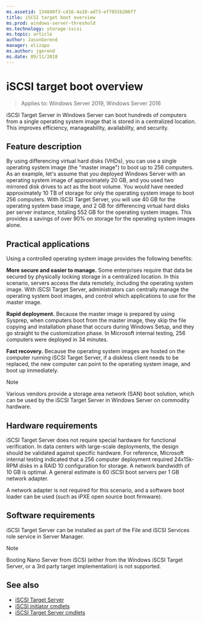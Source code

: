 ```yaml
---
ms.assetid: 134840f3-c416-4a10-ad73-ef7855b206f7
title: iSCSI target boot overview
ms.prod: windows-server-threshold
ms.technology: storage-iscsi
ms.topic: article
author: JasonGerend
manager: elizapo
ms.author: jgerend
ms.date: 09/11/2018
---
```

# iSCSI target boot overview

> Applies to: Windows Server 2019, Windows Server 2016

iSCSI Target Server in Windows Server can boot hundreds of computers from a single operating system image that is stored in a centralized location. This improves efficiency, manageability, availability, and security.  
  
## <a name="BKMK_OVER"></a>Feature description  
By using differencing virtual hard disks \(VHDs\), you can use a single operating system image \(the "master image"\) to boot up to 256 computers. As an example, let's assume that you deployed  Windows Server with an operating system image of approximately 20 GB, and you used two mirrored disk drives to act as the boot volume. You would have needed approximately 10 TB of storage for only the operating system image to boot 256 computers. With iSCSI Target Server, you will use 40 GB for the operating system base image, and 2 GB for differencing virtual hard disks per server instance, totaling 552 GB for the operating system images. This provides a savings of over 90% on storage for the operating system images alone.  
  
## <a name="BKMK_APP"></a>Practical applications  
Using a controlled operating system image provides the following benefits:  
  
**More secure and easier to manage.** Some enterprises require that data be secured by physically locking storage in a centralized location. In this scenario, servers access the data remotely, including the operating system image. With iSCSI Target Server, administrators can centrally manage the operating system boot images, and control which applications to use for the master image.  
  
**Rapid deployment.** Because the master image is prepared by using Sysprep, when computers boot from the master image, they skip the file copying and installation phase that occurs during Windows Setup, and they go straight to the customization phase. In Microsoft internal testing, 256 computers were deployed in 34 minutes.  
  
**Fast recovery.** Because the operating system images are hosted on the computer running iSCSI Target Server, if a diskless client needs to be replaced, the new computer can point to the operating system image, and boot up immediately.  
  
> [!NOTE]  
> Various vendors provide a storage area network \(SAN\) boot solution, which can be used by the iSCSI Target Server in Windows Server on commodity hardware.  
  
## <a name="BKMK_HARD"></a>Hardware requirements  
iSCSI Target Server does not require special hardware for functional verification. In data centers with large\-scale deployments, the design should be validated against specific hardware. For reference, Microsoft internal testing indicated that a 256 computer deployment required 24x15k\-RPM  disks in a RAID 10 configuration for storage. A network bandwidth of 10 GB is optimal. A general estimate is 60 iSCSI boot servers per 1 GB network adapter.  
  
A network adapter is not required for this scenario, and a software boot loader can be used \(such as iPXE open source boot firmware\).  
  
## <a name="BKMK_SOFT"></a>Software requirements  
iSCSI Target Server can be installed as part of the File and iSCSI Services role service in Server Manager.

> [!NOTE]
> Booting Nano Server from iSCSI (either from the Windows iSCSI Target Server, or a 3rd party target implementation) is not supported.

## See also
* [iSCSI Target Server](https://technet.microsoft.com/library/hh848272(v=ws.11).aspx)
* [iSCSI initiator cmdlets](https://technet.microsoft.com/library/hh826099(v=wps.640).aspx)
* [iSCSI Target Server cmdlets](https://technet.microsoft.com/library/jj612803(v=wps.630).aspx)